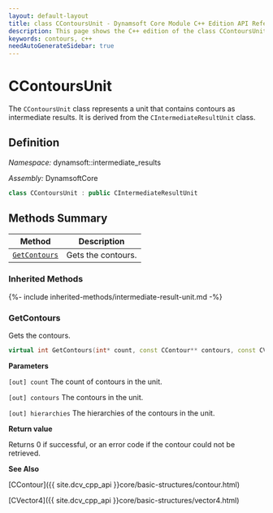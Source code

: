 ```yaml
---
layout: default-layout
title: class CContoursUnit - Dynamsoft Core Module C++ Edition API Reference
description: This page shows the C++ edition of the class CContoursUnit in Dynamsoft Core Module.
keywords: contours, c++
needAutoGenerateSidebar: true
---
```


# CContoursUnit

The `CContoursUnit` class represents a unit that contains contours as intermediate results. It is derived from the `CIntermediateResultUnit` class.

## Definition

*Namespace:* dynamsoft::intermediate_results

*Assembly:* DynamsoftCore

```cpp
class CContoursUnit : public CIntermediateResultUnit
```

## Methods Summary

| Method                    | Description |
|---------------------------|---------------------------------------------|
| [`GetContours`](#getcontours) | Gets the contours.  |

### Inherited Methods

{%- include inherited-methods/intermediate-result-unit.md -%}

### GetContours

Gets the contours.

```cpp
virtual int GetContours(int* count, const CContour** contours, const CVector4** hierarchies) const;
```

**Parameters**

`[out] count` The count of contours in the unit.

`[out] contours` The contours in the unit.

`[out] hierarchies` The hierarchies of the contours in the unit.

**Return value**

Returns 0 if successful, or an error code if the contour could not be retrieved.

**See Also**

[CContour]({{ site.dcv_cpp_api }}core/basic-structures/contour.html)

[CVector4]({{ site.dcv_cpp_api }}core/basic-structures/vector4.html)
